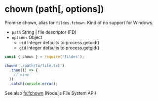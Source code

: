 # chown (path[, options])

Promise chown, alias for `fildes.fchown`.
Kind of no support for Windows.

- `path` String | file descriptor (FD)
- `options` Object
  - `uid` Integer defaults to process.getuid()
  - `gid` Integer defaults to process.getgid()

```javascript
const { chown } = require('fildes');

chown('./path/to/file.txt')
  .then(() => {
    // mine
  })
  .catch(console.error);
```

See also [fs.fchown](https://nodejs.org/api/fs.html#fs_fs_fchown_fd_uid_gid_callback) (Node.js File System API)
